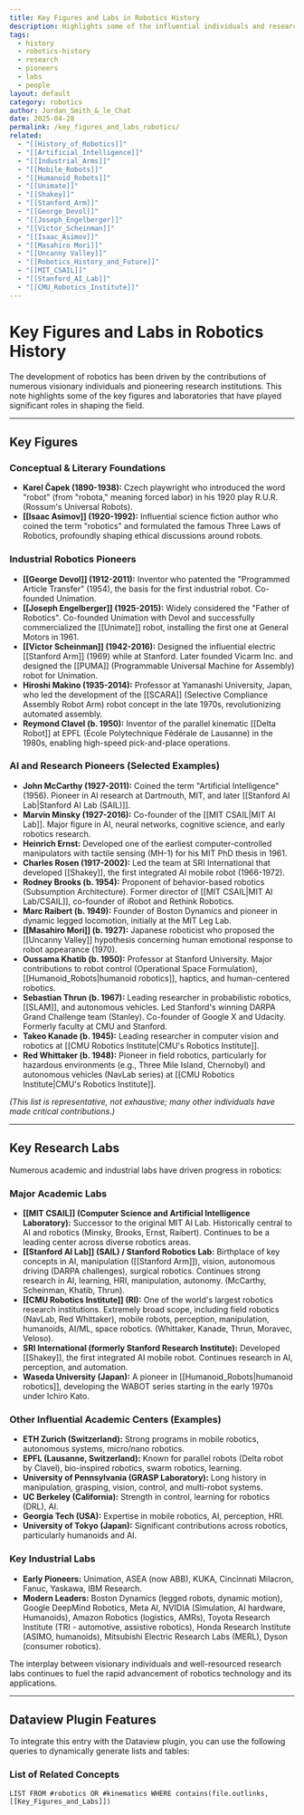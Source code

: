 ```yaml
---
title: Key Figures and Labs in Robotics History
description: Highlights some of the influential individuals and research institutions that have shaped the field of robotics.
tags:
  - history
  - robotics-history
  - research
  - pioneers
  - labs
  - people
layout: default
category: robotics
author: Jordan_Smith_&_le_Chat
date: 2025-04-28
permalink: /key_figures_and_labs_robotics/
related:
  - "[[History_of_Robotics]]"
  - "[[Artificial_Intelligence]]"
  - "[[Industrial_Arms]]"
  - "[[Mobile_Robots]]"
  - "[[Humanoid_Robots]]"
  - "[[Unimate]]"
  - "[[Shakey]]"
  - "[[Stanford_Arm]]"
  - "[[George_Devol]]"
  - "[[Joseph_Engelberger]]"
  - "[[Victor_Scheinman]]"
  - "[[Isaac_Asimov]]"
  - "[[Masahiro Mori]]"
  - "[[Uncanny Valley]]"
  - "[[Robotics_History_and_Future]]"
  - "[[MIT_CSAIL]]"
  - "[[Stanford_AI_Lab]]"
  - "[[CMU_Robotics_Institute]]"
---
```


# Key Figures and Labs in Robotics History

The development of robotics has been driven by the contributions of numerous visionary individuals and pioneering research institutions. This note highlights some of the key figures and laboratories that have played significant roles in shaping the field.

---

## Key Figures

### Conceptual & Literary Foundations

* **Karel Čapek (1890-1938):** Czech playwright who introduced the word "robot" (from "robota," meaning forced labor) in his 1920 play R.U.R. (Rossum's Universal Robots).
* **[[Isaac Asimov]] (1920-1992):** Influential science fiction author who coined the term "robotics" and formulated the famous Three Laws of Robotics, profoundly shaping ethical discussions around robots.

### Industrial Robotics Pioneers

* **[[George Devol]] (1912-2011):** Inventor who patented the "Programmed Article Transfer" (1954), the basis for the first industrial robot. Co-founded Unimation.
* **[[Joseph Engelberger]] (1925-2015):** Widely considered the "Father of Robotics". Co-founded Unimation with Devol and successfully commercialized the [[Unimate]] robot, installing the first one at General Motors in 1961.
* **[[Victor Scheinman]] (1942-2016):** Designed the influential electric [[Stanford Arm]] (1969) while at Stanford. Later founded Vicarm Inc. and designed the [[PUMA]] (Programmable Universal Machine for Assembly) robot for Unimation.
* **Hiroshi Makino (1935-2014):** Professor at Yamanashi University, Japan, who led the development of the [[SCARA]] (Selective Compliance Assembly Robot Arm) robot concept in the late 1970s, revolutionizing automated assembly.
* **Reymond Clavel (b. 1950):** Inventor of the parallel kinematic [[Delta Robot]] at EPFL (École Polytechnique Fédérale de Lausanne) in the 1980s, enabling high-speed pick-and-place operations.

### AI and Research Pioneers (Selected Examples)

* **John McCarthy (1927-2011):** Coined the term "Artificial Intelligence" (1956). Pioneer in AI research at Dartmouth, MIT, and later [[Stanford AI Lab|Stanford AI Lab (SAIL)]].
* **Marvin Minsky (1927-2016):** Co-founder of the [[MIT CSAIL|MIT AI Lab]]. Major figure in AI, neural networks, cognitive science, and early robotics research.
* **Heinrich Ernst:** Developed one of the earliest computer-controlled manipulators with tactile sensing (MH-1) for his MIT PhD thesis in 1961.
* **Charles Rosen (1917-2002):** Led the team at SRI International that developed [[Shakey]], the first integrated AI mobile robot (1966-1972).
* **Rodney Brooks (b. 1954):** Proponent of behavior-based robotics (Subsumption Architecture). Former director of [[MIT CSAIL|MIT AI Lab/CSAIL]], co-founder of iRobot and Rethink Robotics.
* **Marc Raibert (b. 1949):** Founder of Boston Dynamics and pioneer in dynamic legged locomotion, initially at the MIT Leg Lab.
* **[[Masahiro Mori]] (b. 1927):** Japanese roboticist who proposed the [[Uncanny Valley]] hypothesis concerning human emotional response to robot appearance (1970).
* **Oussama Khatib (b. 1950):** Professor at Stanford University. Major contributions to robot control (Operational Space Formulation), [[Humanoid_Robots|humanoid robotics]], haptics, and human-centered robotics.
* **Sebastian Thrun (b. 1967):** Leading researcher in probabilistic robotics, [[SLAM]], and autonomous vehicles. Led Stanford's winning DARPA Grand Challenge team (Stanley). Co-founder of Google X and Udacity. Formerly faculty at CMU and Stanford.
* **Takeo Kanade (b. 1945):** Leading researcher in computer vision and robotics at [[CMU Robotics Institute|CMU's Robotics Institute]].
* **Red Whittaker (b. 1948):** Pioneer in field robotics, particularly for hazardous environments (e.g., Three Mile Island, Chernobyl) and autonomous vehicles (NavLab series) at [[CMU Robotics Institute|CMU's Robotics Institute]].

*(This list is representative, not exhaustive; many other individuals have made critical contributions.)*

---

## Key Research Labs

Numerous academic and industrial labs have driven progress in robotics:

### Major Academic Labs

* **[[MIT CSAIL]] (Computer Science and Artificial Intelligence Laboratory):** Successor to the original MIT AI Lab. Historically central to AI and robotics (Minsky, Brooks, Ernst, Raibert). Continues to be a leading center across diverse robotics areas.
* **[[Stanford AI Lab]] (SAIL) / Stanford Robotics Lab:** Birthplace of key concepts in AI, manipulation ([[Stanford Arm]]), vision, autonomous driving (DARPA challenges), surgical robotics. Continues strong research in AI, learning, HRI, manipulation, autonomy. (McCarthy, Scheinman, Khatib, Thrun).
* **[[CMU Robotics Institute]] (RI):** One of the world's largest robotics research institutions. Extremely broad scope, including field robotics (NavLab, Red Whittaker), mobile robots, perception, manipulation, humanoids, AI/ML, space robotics. (Whittaker, Kanade, Thrun, Moravec, Veloso).
* **SRI International (formerly Stanford Research Institute):** Developed [[Shakey]], the first integrated AI mobile robot. Continues research in AI, perception, and automation.
* **Waseda University (Japan):** A pioneer in [[Humanoid_Robots|humanoid robotics]], developing the WABOT series starting in the early 1970s under Ichiro Kato.

### Other Influential Academic Centers (Examples)

* **ETH Zurich (Switzerland):** Strong programs in mobile robotics, autonomous systems, micro/nano robotics.
* **EPFL (Lausanne, Switzerland):** Known for parallel robots (Delta robot by Clavel), bio-inspired robotics, swarm robotics, learning.
* **University of Pennsylvania (GRASP Laboratory):** Long history in manipulation, grasping, vision, control, and multi-robot systems.
* **UC Berkeley (California):** Strength in control, learning for robotics (DRL), AI.
* **Georgia Tech (USA):** Expertise in mobile robotics, AI, perception, HRI.
* **University of Tokyo (Japan):** Significant contributions across robotics, particularly humanoids and AI.

### Key Industrial Labs

* **Early Pioneers:** Unimation, ASEA (now ABB), KUKA, Cincinnati Milacron, Fanuc, Yaskawa, IBM Research.
* **Modern Leaders:** Boston Dynamics (legged robots, dynamic motion), Google DeepMind Robotics, Meta AI, NVIDIA (Simulation, AI hardware, Humanoids), Amazon Robotics (logistics, AMRs), Toyota Research Institute (TRI - automotive, assistive robotics), Honda Research Institute (ASIMO, humanoids), Mitsubishi Electric Research Labs (MERL), Dyson (consumer robotics).

The interplay between visionary individuals and well-resourced research labs continues to fuel the rapid advancement of robotics technology and its applications.

---

## Dataview Plugin Features

To integrate this entry with the Dataview plugin, you can use the following queries to dynamically generate lists and tables:

### List of Related Concepts

```dataview
LIST FROM #robotics OR #kinematics WHERE contains(file.outlinks, [[Key_Figures_and_Labs]])